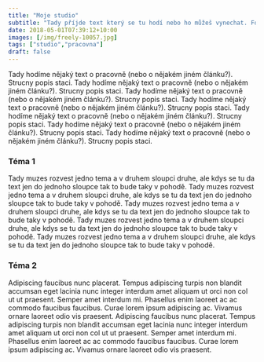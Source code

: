 ```yaml
---
title: "Moje studio"
subtitle: "Tady příjde text který se tu hodí nebo ho můžeš vynechat. Fotografii prosím nahradit. "
date: 2018-05-01T07:39:12+10:00
images: [/img/freely-10057.jpg]
tags: ["studio","pracovna"]
draft: false
---
```

  Tady hodíme nějaký text o pracovně (nebo o nějakém jiném článku?). Strucny popis staci. Tady hodíme nějaký text o pracovně (nebo o nějakém jiném článku?). Strucny popis staci. Tady hodíme nějaký text o pracovně (nebo o nějakém jiném článku?). Strucny popis staci. Tady hodíme nějaký text o pracovně (nebo o nějakém jiném článku?). Strucny popis staci. Tady hodíme nějaký text o pracovně (nebo o nějakém jiném článku?). Strucny popis staci. Tady hodíme nějaký text o pracovně (nebo o nějakém jiném článku?). Strucny popis staci. Tady hodíme nějaký text o pracovně (nebo o nějakém jiném článku?). Strucny popis staci. 
  <div class="row">
    <div class="6u 12u(mobilep)">
      <h3>Téma 1</h3>
      Tady muzes rozvest jedno tema a v druhem sloupci druhe, ale kdys se tu da text jen do jednoho sloupce tak to bude taky v pohodě. Tady muzes rozvest jedno tema a v druhem sloupci druhe, ale kdys se tu da text jen do jednoho sloupce tak to bude taky v pohodě. Tady muzes rozvest jedno tema a v druhem sloupci druhe, ale kdys se tu da text jen do jednoho sloupce tak to bude taky v pohodě. Tady muzes rozvest jedno tema a v druhem sloupci druhe, ale kdys se tu da text jen do jednoho sloupce tak to bude taky v pohodě. Tady muzes rozvest jedno tema a v druhem sloupci druhe, ale kdys se tu da text jen do jednoho sloupce tak to bude taky v pohodě.
      <!--<p>You can fill this in with <i>html</i> or *markdown* </p>-->
    </div>
    <div class="6u 12u(mobilep)">
      <h3>Téma 2</h3>
      <p>Adipiscing faucibus nunc placerat. Tempus adipiscing turpis non blandit accumsan eget lacinia nunc integer interdum amet aliquam ut orci non col ut ut praesent. Semper amet interdum mi. Phasellus enim laoreet ac ac commodo faucibus faucibus. Curae lorem ipsum adipiscing ac. Vivamus ornare laoreet odio vis praesent. Adipiscing faucibus nunc placerat. Tempus adipiscing turpis non blandit accumsan eget lacinia nunc integer interdum amet aliquam ut orci non col ut ut praesent. Semper amet interdum mi. Phasellus enim laoreet ac ac commodo faucibus faucibus. Curae lorem ipsum adipiscing ac. Vivamus ornare laoreet odio vis praesent. </p>
    </div>
  </div>
